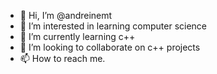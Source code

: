 - 👋 Hi, I’m @andreinemt
- 👀 I’m interested in learning computer science
- 🌱 I’m currently learning c++
- 💞️ I’m looking to collaborate on c++ projects
- 📫 How to reach me.
